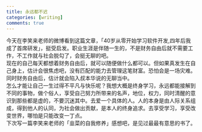 ```yaml
---
title: 永远都不迟
categories: [writing]
comments: true
---
```


今天在李笑来老师的微博看到这篇文章，「40岁从零开始学习软件开发,四年后我成了首席研发」，挺受启发。职业生涯是伴随一生的，不是财务自由后就不需要工作，不工作就与社会脱勾了，会挺无聊的吧。  
现在的自己每天都想着财务自由后，就可以随便做什么都可以。但如果真发生在自己身上，估计会很焦虑吧，没有匹配的能力去管理这笔财富。恐怕会是一场灾难。同时财务自由后，估计就会陷入叔本华说的无聊当中。  
怎么才能让自己一生过得不平凡与快乐呢？我想大概是终身学习，永远都能接解到不同的事物，做个俗人，享受自己努力所带来的名声，地位，权力，同时清醒的意识到那些都是虚的，不要沉迷其中。去爱一个具体的人。人的本身是由人际关系组成，得到他人的认同，为社会做出贡献，是本人的终身追求。去享受学习，享受改变世界，哪怕是只能改变一丁点。  
下次写一篇李笑来老师的「韭菜的自我修养」感想吧，是见过最最有意思的书了。